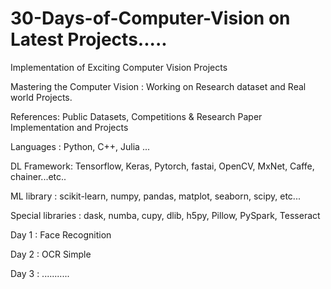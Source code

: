 # 30-Days-of-Computer-Vision on Latest Projects.....

Implementation of Exciting Computer Vision Projects

Mastering the Computer Vision : Working on Research dataset and Real world Projects.

References: Public Datasets, Competitions & Research Paper Implementation and Projects 

Languages : Python, C++, Julia ...

DL Framework: Tensorflow, Keras, Pytorch, fastai, OpenCV, MxNet, Caffe, chainer...etc..

ML library : scikit-learn, numpy, pandas, matplot, seaborn, scipy, etc...

Special libraries : dask, numba, cupy, dlib, h5py, Pillow, PySpark, Tesseract 

Day 1 : Face Recognition 

Day 2 : OCR Simple 

Day 3 : ...........


